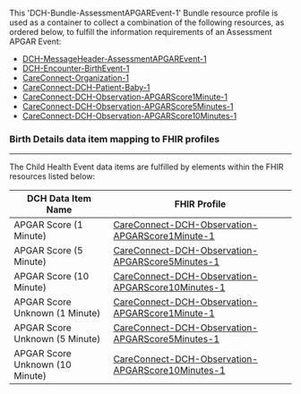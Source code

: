 This 'DCH-Bundle-AssessmentAPGAREvent-1' Bundle resource profile is used as a container to collect a combination of the following resources, as ordered below, to fulfill the information requirements of an Assessment APGAR Event:

- [DCH-MessageHeader-AssessmentAPGAREvent-1]
- [DCH-Encounter-BirthEvent-1]
- [CareConnect-Organization-1]
- [CareConnect-DCH-Patient-Baby-1]
- [CareConnect-DCH-Observation-APGARScore1Minute-1]
- [CareConnect-DCH-Observation-APGARScore5Minutes-1]
- [CareConnect-DCH-Observation-APGARScore10Minutes-1]  


###  Birth Details data item mapping to FHIR profiles ###
----------
The Child Health Event data items are fulfilled by elements within the FHIR resources listed below:

| DCH Data Item Name               | FHIR Profile                                               |
|----------------------------------|------------------------------------------------------------|
| APGAR Score (1 Minute)                     | [CareConnect-DCH-Observation-APGARScore1Minute-1]                           |
| APGAR Score (5 Minute)               | [CareConnect-DCH-Observation-APGARScore5Minutes-1]            |
| APGAR Score (10 Minute)  | [CareConnect-DCH-Observation-APGARScore10Minutes-1] |
| APGAR Score Unknown (1 Minute)                        | [CareConnect-DCH-Observation-APGARScore1Minute-1]         |
| APGAR Score Unknown (5 Minute)                   | [CareConnect-DCH-Observation-APGARScore5Minutes-1]         |
| APGAR Score Unknown (10 Minute)                 | [CareConnect-DCH-Observation-APGARScore10Minutes-1]                |
                                                                                                   

[DCH-MessageHeader-AssessmentAPGAREvent-1]:dch-messageheader-assessmentapgarevent-1.html
[DCH-Encounter-BirthEvent-1]:careconnect-dch-encounter-birthevent-1.html
[CareConnect-Organization-1]:careconnect-organization-1.html
[CareConnect-DCH-Patient-Baby-1]:careconnect-dch-patient-baby-1.html
[CareConnect-DCH-Observation-APGARScore1Minute-1]:careconnect-dch-observation-apgarscore1minute-1.html
[CareConnect-DCH-Observation-APGARScore5Minutes-1]:careconnect-dch-observation-apgarscore5minutes-1.html
[CareConnect-DCH-Observation-APGARScore10Minutes-1]:careconnect-dch-observation-apgarscore10minutes-1.html
